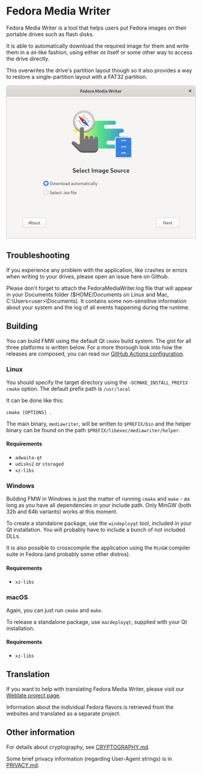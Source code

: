 # Fedora Media Writer

Fedora Media Writer is a tool that helps users put Fedora images on their portable drives such as flash disks.

It is able to automatically download the required image for them and write them in a `dd`-like fashion, using either `dd` itself or some other way to access the drive directly.

This overwrites the drive's partition layout though so it also provides a way to restore a single-partition layout with a FAT32 partition.

![Fedora Media Writer running](/dist/screenshots/linux_main.png)

## Troubleshooting

If you experience any problem with the application, like crashes or errors when writing to your drives, please open an issue here on Github.

Please don't forget to attach the FedoraMediaWriter.log file that will appear in your Documents folder ($HOME/Documents on Linux and Mac, C:\Users\<user>\Documents). It contains some non-sensitive information about your system and the log of all events happening during the runtime.

## Building

You can build FMW using the default Qt `cmake` build system. The gist for all three platforms is written below. For a more thorough look into how the releases are composed, you can read our [GitHub Actions configuration](https://github.com/FedoraQt/MediaWriter/blob/master/.github/workflows/ccpp.yml).

### Linux

You should specify the target directory using the `-DCMAKE_INSTALL_PREFIX` `cmake` option. The default prefix path is `/usr/local`

It can be done like this:

`cmake [OPTIONS] .`

The main binary, `mediawriter`, will be written to `$PREFIX/bin` and the helper binary can be found on the path `$PREFIX/libexec/mediawriter/helper`.

#### Requirements

* `adwaita-qt`
* `udisks2` or `storaged`
* `xz-libs`

### Windows

Building FMW in Windows is just the matter of running `cmake` and `make` - as long as you have all dependencies in your include path. Only MinGW (both 32b and 64b variants) works at this moment.

To create a standalone package, use the `windeployqt` tool, included in your Qt installation. You will probably have to include a bunch of not included DLLs.

It is also possible to crosscompile the application using the `MinGW` compiler suite in Fedora (and probably some other distros).

#### Requirements

* `xz-libs`

### macOS

Again, you can just run `cmake` and `make`.

To release a standalone package, use `macdeployqt`, supplied with your Qt installation.

#### Requirements

* `xz-libs`

## Translation

If you want to help with translating Fedora Media Writer, please visit our [Weblate project page](https://translate.fedoraproject.org/projects/fedora-media-writer/mediawriter/).

Information about the individual Fedora flavors is retrieved from the websites and translated as a separate project.

## Other information

For details about cryptography, see [CRYPTOGRAPHY.md](CRYPTOGRAPHY.md).

Some brief privacy information (regarding User-Agent strings) is in [PRIVACY.md](PRIVACY.md).

